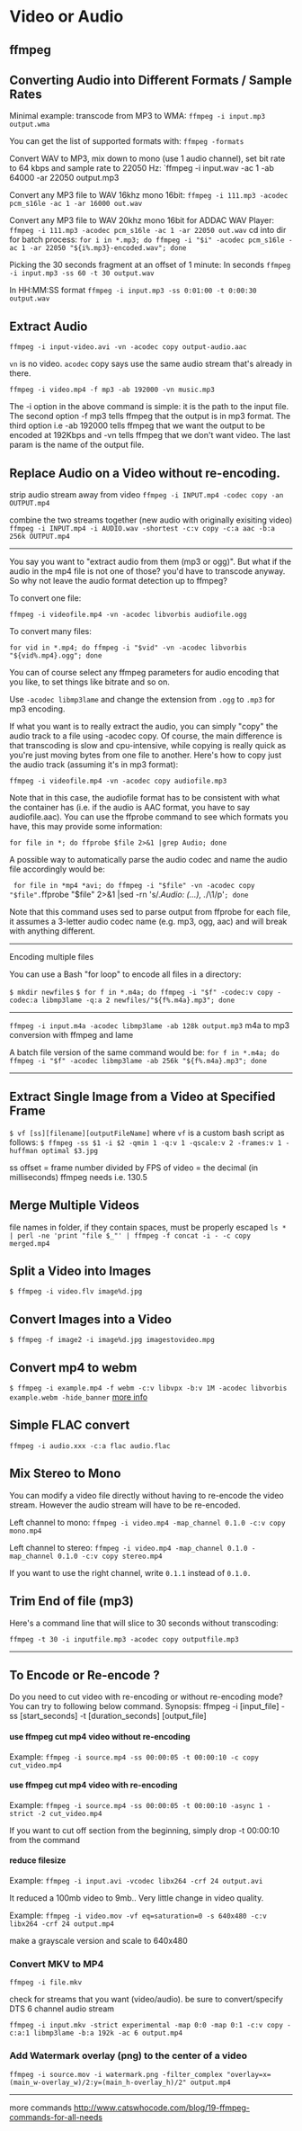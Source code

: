 # Video or Audio

## ffmpeg

## Converting Audio into Different Formats / Sample Rates
Minimal example: transcode from MP3 to WMA:
`ffmpeg -i input.mp3 output.wma`
 
You can get the list of supported formats with:
`ffmpeg -formats`
 
Convert WAV to MP3, mix down to mono (use 1 audio channel), set bit rate to 64 kbps and  sample rate to 22050 Hz:
`ffmpeg -i input.wav -ac 1 -ab 64000 -ar 22050 output.mp3

Convert any MP3 file to WAV 16khz mono 16bit:
`ffmpeg -i 111.mp3 -acodec pcm_s16le -ac 1 -ar 16000 out.wav`

Convert any MP3 file to WAV 20khz mono 16bit for ADDAC WAV Player:
`ffmpeg -i 111.mp3 -acodec pcm_s16le -ac 1 -ar 22050 out.wav`
cd into dir for batch process:
`for i in *.mp3; do ffmpeg -i "$i" -acodec pcm_s16le -ac 1 -ar 22050 "${i%.mp3}-encoded.wav"; done`

Picking the 30 seconds fragment at an offset of 1 minute:
In seconds
`ffmpeg -i input.mp3 -ss 60 -t 30 output.wav`

In HH:MM:SS format
`ffmpeg -i input.mp3 -ss 0:01:00 -t 0:00:30 output.wav`

## Extract Audio

`ffmpeg -i input-video.avi -vn -acodec copy output-audio.aac `

`vn` is no video.
`acodec` copy says use the same audio stream that's already in there.


`ffmpeg -i video.mp4 -f mp3 -ab 192000 -vn music.mp3`

The -i option in the above command is simple: it is the path to the input file. The second option -f mp3 tells ffmpeg that the output is in mp3 format. The third option i.e -ab 192000 tells ffmpeg that we want the output to be encoded at 192Kbps and -vn tells ffmpeg that we don't want video. The last param is the name of the output file.

## Replace Audio on a Video without re-encoding.

strip audio stream away from video
`ffmpeg -i INPUT.mp4 -codec copy -an OUTPUT.mp4`

combine the two streams together (new audio with originally exisiting video)
`ffmpeg -i INPUT.mp4 -i AUDIO.wav -shortest -c:v copy -c:a aac -b:a 256k OUTPUT.mp4`

- - - 

You say you want to "extract audio from them (mp3 or ogg)". But what if the audio in the mp4 file is not one of those? you'd have to transcode anyway. So why not leave the audio format detection up to ffmpeg?

To convert one file:

` ffmpeg -i videofile.mp4 -vn -acodec libvorbis audiofile.ogg `

To convert many files:

` for vid in *.mp4; do ffmpeg -i "$vid" -vn -acodec libvorbis "${vid%.mp4}.ogg"; done `

You can of course select any ffmpeg parameters for audio encoding that you like, to set things like bitrate and so on.

Use ` -acodec libmp3lame `  and change the extension from `.ogg` to `.mp3` for mp3 encoding.

If what you want is to really extract the audio, you can simply "copy" the audio track to a file using -acodec copy. Of course, the main difference is that transcoding is slow and cpu-intensive, while copying is really quick as you're just moving bytes from one file to another. Here's how to copy just the audio track (assuming it's in mp3 format):

` ffmpeg -i videofile.mp4 -vn -acodec copy audiofile.mp3 `

Note that in this case, the audiofile format has to be consistent with what the container has (i.e. if the audio is AAC format, you have to say audiofile.aac). You can use the ffprobe command to see which formats you have, this may provide some information:

` for file in *; do ffprobe $file 2>&1 |grep Audio; done `

A possible way to automatically parse the audio codec and name the audio file accordingly would be:

` for file in *mp4 *avi; do ffmpeg -i "$file" -vn -acodec copy "$file".`ffprobe "$file" 2>&1 |sed -rn 's/.*Audio: (...), .*/\1/p'`; done `

Note that this command uses sed to parse output from ffprobe for each file, it assumes a 3-letter audio codec name (e.g. mp3, ogg, aac) and will break with anything different.

- - - 

Encoding multiple files

You can use a Bash "for loop" to encode all files in a directory:

`$ mkdir newfiles` 
`$ for f in *.m4a; do ffmpeg -i "$f" -codec:v copy -codec:a libmp3lame -q:a 2 newfiles/"${f%.m4a}.mp3"; done`

- - - 

`ffmpeg -i input.m4a -acodec libmp3lame -ab 128k output.mp3` 
m4a to mp3 conversion with ffmpeg and lame

A batch file version of the same command would be:
`for f in *.m4a; do ffmpeg -i "$f" -acodec libmp3lame -ab 256k "${f%.m4a}.mp3"; done`

- - - 

## Extract Single Image from a Video at Specified Frame
`$ vf [ss][filename][outputFileName]`
where `vf` is a custom bash script as follows:
`$ ffmpeg -ss $1 -i $2 -qmin 1 -q:v 1 -qscale:v 2 -frames:v 1 -huffman optimal $3.jpg`

ss offset = frame number divided by FPS of video = the decimal (in milliseconds) ffmpeg needs i.e. 130.5

## Merge Multiple Videos

file names in folder, if they contain spaces, must be properly escaped 
`ls * | perl -ne 'print "file $_"' | ffmpeg -f concat -i - -c copy merged.mp4`

## Split a Video into Images
`$ ffmpeg -i video.flv image%d.jpg`

## Convert Images into a Video
`$ ffmpeg -f image2 -i image%d.jpg imagestovideo.mpg`

## Convert mp4 to webm
`$ ffmpeg -i example.mp4 -f webm -c:v libvpx -b:v 1M -acodec libvorbis example.webm -hide_banner`
[more info](http://www.bugcodemaster.com/article/convert-videos-webm-format-using-ffmpeg)

## Simple FLAC convert
`ffmpeg -i audio.xxx -c:a flac audio.flac`

## Mix Stereo to Mono
You can modify a video file directly without having to re-encode the video stream. However the audio stream will have to be re-encoded.

Left channel to mono:
`ffmpeg -i video.mp4 -map_channel 0.1.0 -c:v copy mono.mp4`

Left channel to stereo:
`ffmpeg -i video.mp4 -map_channel 0.1.0 -map_channel 0.1.0 -c:v copy stereo.mp4`

If you want to use the right channel, write `0.1.1` instead of `0.1.0.`

## Trim End of file (mp3)
Here's a command line that will slice to 30 seconds without transcoding:

`ffmpeg -t 30 -i inputfile.mp3 -acodec copy outputfile.mp3`


- - -

## To Encode or Re-encode ?

Do you need to cut video with re-encoding or without re-encoding mode? You can try to following below command.
Synopsis: ffmpeg -i [input_file] -ss [start_seconds] -t [duration_seconds] [output_file]

#### use ffmpeg cut mp4 video without re-encoding

Example:
`ffmpeg -i source.mp4 -ss 00:00:05 -t 00:00:10 -c copy cut_video.mp4`

#### use ffmpeg cut mp4 video with re-encoding

Example:
`ffmpeg -i source.mp4 -ss 00:00:05 -t 00:00:10 -async 1 -strict -2 cut_video.mp4`

If you want to cut off section from the beginning, simply drop -t 00:00:10 from the command

#### reduce filesize

Example:
`ffmpeg -i input.avi -vcodec libx264 -crf 24 output.avi`

It reduced a 100mb video to 9mb.. Very little change in video quality.

Example:
`ffmpeg -i video.mov -vf eq=saturation=0 -s 640x480 -c:v libx264 -crf 24 output.mp4`

make a grayscale version and scale to 640x480

### Convert MKV to MP4
`ffmpeg -i file.mkv`

check for streams that you want (video/audio). be sure to convert/specify DTS 6 channel audio stream

`ffmpeg -i input.mkv -strict experimental -map 0:0 -map 0:1 -c:v copy -c:a:1 libmp3lame -b:a 192k -ac 6 output.mp4`

### Add Watermark overlay (png) to the center of a video
`ffmpeg -i source.mov -i watermark.png -filter_complex "overlay=x=(main_w-overlay_w)/2:y=(main_h-overlay_h)/2" output.mp4`

- - -
more commands
http://www.catswhocode.com/blog/19-ffmpeg-commands-for-all-needs